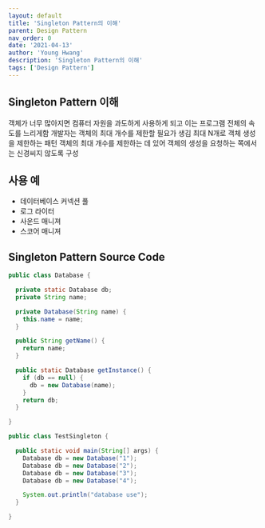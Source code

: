 ```yaml
---
layout: default
title: 'Singleton Pattern의 이해'
parent: Design Pattern
nav_order: 0
date: '2021-04-13'
author: 'Young Hwang'
description: 'Singleton Pattern의 이해'
tags: ['Design Pattern']
---
```


## Singleton Pattern 이해

객체가 너무 많아지면 컴퓨터 자원을 과도하게 사용하게 되고 이는 프로그램 전체의 속도를 느리게함
개발자는 객체의 최대 개수를 제한할 필요가 생김
최대 N개로 객체 생성을 제한하는 패턴
객체의 최대 개수를 제한하는 데 있어 객체의 생성을 요청하는 쪽에서는 신경씨지 않도록 구성

## 사용 예

- 데이터베이스 커넥션 풀
- 로그 라이터
- 사운드 매니져
- 스코어 매니져

## Singleton Pattern Source Code

```java
public class Database {

  private static Database db;
  private String name;

  private Database(String name) {
    this.name = name;
  }

  public String getName() {
    return name;
  }

  public static Database getInstance() {
    if (db == null) {
      db = new Database(name);
    }
    return db;
  }

}

public class TestSingleton {

  public static void main(String[] args) {
    Database db = new Database("1");
    Database db = new Database("2");
    Database db = new Database("3");
    Database db = new Database("4");

    System.out.println("database use");
  }

}
```
